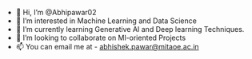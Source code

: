 - 👋 Hi, I’m @Abhipawar02
- 👀 I’m interested in Machine Learning and Data Science
- 🌱 I’m currently learning Generative AI and Deep learning Techniques.
- 💞️ I’m looking to collaborate on Ml-oriented Projects
- 📫 You can email me at - abhishek.pawar@mitaoe.ac.in

<!---
Abhipawar02/Abhipawar02 is a ✨ special ✨ repository because its `README.md` (this file) appears on your GitHub profile.
You can click the Preview link to take a look at your changes.
--->
